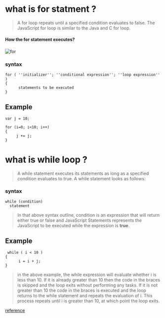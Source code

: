 # what is for statment ?
>A for loop repeats until a specified condition evaluates to false. The JavaScript for loop is similar to the Java and C for loop.

#### How the for statement executes?
 ###

 ![for](https://runestone.academy/runestone/books/published/thinkcspy/_images/new_flowchart_for.png)

### syntax
```
for ( ''initializer''; ''conditional expression''; ''loop expression'' )
{
      statements to be executed
}
```



## Example
 ```
 var j = 10;

for (i=0; i<10; i++)
{
      j += j;
}
 ```

 # what is while loop ?
 >A while statement executes its statements as long as a specified condition evaluates to true. A while statement looks as follows:

### syntax
```
while (condition)
  statement
```
> In that above syntax outline, condition is an expression that will return either true or false and JavaScript Statements represents the JavaScript to be executed while the expression is **true**. 

##
 ## Example
```
 while ( i < 10 )
{
      i = i + j;
}
```
>in the above example, the while expression will evaluate whether i is less than 10. If it is already greater than 10 then the code in the braces is skipped and the loop exits without performing any tasks. If it is not greater than 10 the code in the braces is executed and the loop returns to the while statement and repeats the evaluation of i. This process repeats until i is greater than 10, at which point the loop exits.

[reference](https://www.techotopia.com/index.php/JavaScript_Flow_Control_and_Looping)


